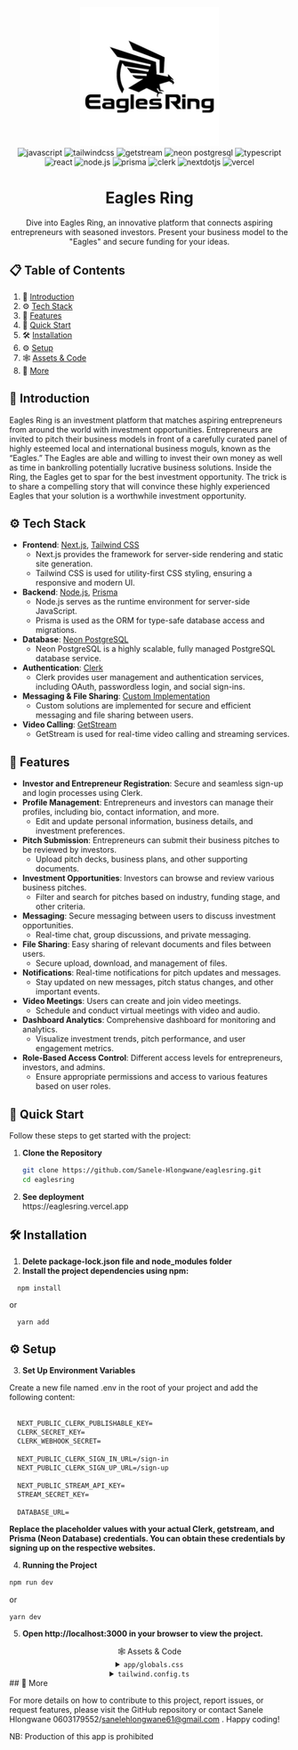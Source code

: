 <div align="center" backgroundColor='red'>
  <br />
     <a href="https://www.youtube.com/@TechInvaders-bv5kv" target="_blank">
     <img src="./public/EaglesRingLogo.png" alt="Project Banner" style="height: 250px;">
   </a>
  <br />

 <div>
    <img src="https://img.shields.io/badge/-JavaScript-black?style=for-the-badge&logoColor=white&logo=javascript&color=F7DF1E" alt="javascript" />
    <img src="https://img.shields.io/badge/-Tailwind_CSS-black?style=for-the-badge&logoColor=white&logo=tailwindcss&color=06B6D4" alt="tailwindcss" />
    <img src="https://img.shields.io/badge/-GetStream-black?style=for-the-badge&logoColor=white&logo=getstream&color=1E88E5" alt="getstream" />
    <img src="https://img.shields.io/badge/-Neon_PostgreSQL-black?style=for-the-badge&logoColor=white&logo=postgresql&color=4169E1" alt="neon postgresql" />
    <img src="https://img.shields.io/badge/-TypeScript-black?style=for-the-badge&logoColor=white&logo=typescript&color=3178C6" alt="typescript" />
    <img src="https://img.shields.io/badge/-React-black?style=for-the-badge&logoColor=white&logo=react&color=61DAFB" alt="react" />
    <img src="https://img.shields.io/badge/-Node.js-black?style=for-the-badge&logoColor=white&logo=node.js&color=339933" alt="node.js" />
    <img src="https://img.shields.io/badge/-Prisma-black?style=for-the-badge&logoColor=white&logo=prisma&color=2D3748" alt="prisma" />
    <img src="https://img.shields.io/badge/-Clerk-black?style=for-the-badge&logoColor=white&logo=clerk&color=3C3C3D" alt="clerk" />
    <img src="https://img.shields.io/badge/-Next_JS-black?style=for-the-badge&logoColor=white&logo=nextdotjs&color=000000" alt="nextdotjs" />
    <img src="https://img.shields.io/badge/-Vercel-black?style=for-the-badge&logoColor=white&logo=vercel&color=000000" alt="vercel" />
</div>



  <h1 align="center">Eagles Ring</h1>

   <div align="center">
     Dive into Eagles Ring, an innovative platform that connects aspiring entrepreneurs with seasoned investors. Present your business model to the "Eagles" and secure funding for your ideas.
    </div>
</div>

## 📋 <a name="table">Table of Contents</a>

1. 🤖 [Introduction](#introduction)
2. ⚙️ [Tech Stack](#tech-stack)
3. 🔋 [Features](#features)
4. 🤸 [Quick Start](#quick-start)
5. 🛠️ [Installation](#installation)
6. ⚙️ [Setup](#setup)
7. 🕸️ [Assets & Code](#assets-and-code)
8. 🚀 [More](#more)


## <a name="introduction">🤖 Introduction</a>

Eagles Ring is an investment platform that matches aspiring entrepreneurs from around the world with investment opportunities. Entrepreneurs are invited to pitch their business models in front of a carefully curated panel of highly esteemed local and international business moguls, known as the “Eagles.” The Eagles are able and willing to invest their own money as well as time in bankrolling potentially lucrative business solutions. Inside the Ring, the Eagles get to spar for the best investment opportunity. The trick is to share a compelling story that will convince these highly experienced Eagles that your solution is a worthwhile investment opportunity.

## <a name="tech-stack">⚙️ Tech Stack</a>

- **Frontend**: [Next.js](https://nextjs.org/), [Tailwind CSS](https://tailwindcss.com/)
  - Next.js provides the framework for server-side rendering and static site generation.
  - Tailwind CSS is used for utility-first CSS styling, ensuring a responsive and modern UI.
- **Backend**: [Node.js](https://nodejs.org/), [Prisma](https://www.prisma.io/)
  - Node.js serves as the runtime environment for server-side JavaScript.
  - Prisma is used as the ORM for type-safe database access and migrations.
- **Database**: [Neon PostgreSQL](https://neon.tech/)
  - Neon PostgreSQL is a highly scalable, fully managed PostgreSQL database service.
- **Authentication**: [Clerk](https://clerk.dev/)
  - Clerk provides user management and authentication services, including OAuth, passwordless login, and social sign-ins.
- **Messaging & File Sharing**: [Custom Implementation](#custom-implementation)
  - Custom solutions are implemented for secure and efficient messaging and file sharing between users.
- **Video Calling**: [GetStream](https://getstream.io/)
  - GetStream is used for real-time video calling and streaming services.

## <a name="features">🔋 Features</a>

- **Investor and Entrepreneur Registration**: Secure and seamless sign-up and login processes using Clerk.
- **Profile Management**: Entrepreneurs and investors can manage their profiles, including bio, contact information, and more.
  - Edit and update personal information, business details, and investment preferences.
- **Pitch Submission**: Entrepreneurs can submit their business pitches to be reviewed by investors.
  - Upload pitch decks, business plans, and other supporting documents.
- **Investment Opportunities**: Investors can browse and review various business pitches.
  - Filter and search for pitches based on industry, funding stage, and other criteria.
- **Messaging**: Secure messaging between users to discuss investment opportunities.
  - Real-time chat, group discussions, and private messaging.
- **File Sharing**: Easy sharing of relevant documents and files between users.
  - Secure upload, download, and management of files.
- **Notifications**: Real-time notifications for pitch updates and messages.
  - Stay updated on new messages, pitch status changes, and other important events.
- **Video Meetings**: Users can create and join video meetings.
  - Schedule and conduct virtual meetings with video and audio.
- **Dashboard Analytics**: Comprehensive dashboard for monitoring and analytics.
  - Visualize investment trends, pitch performance, and user engagement metrics.
- **Role-Based Access Control**: Different access levels for entrepreneurs, investors, and admins.
  - Ensure appropriate permissions and access to various features based on user roles.


## <a name="quick-start">🤸 Quick Start</a>

Follow these steps to get started with the project:

1. **Clone the Repository**
   ```bash
   git clone https://github.com/Sanele-Hlongwane/eaglesring.git
   cd eaglesring

2. **See deployment**
   <div><link>https://eaglesring.vercel.app</link></div>
  
## <a name="install">🛠️ Installation</a>
1. **Delete package-lock.json file and node_modules folder**
2. **Install the project dependencies using npm:**
  ```
    npm install
  ```
or
  ```
    yarn add
  ```
## <a name="setup">⚙️ Setup</a>
3. **Set Up Environment Variables**

Create a new file named .env in the root of your project and add the following content:
```
  
  NEXT_PUBLIC_CLERK_PUBLISHABLE_KEY=
  CLERK_SECRET_KEY=
  CLERK_WEBHOOK_SECRET=

  NEXT_PUBLIC_CLERK_SIGN_IN_URL=/sign-in
  NEXT_PUBLIC_CLERK_SIGN_UP_URL=/sign-up
  
  NEXT_PUBLIC_STREAM_API_KEY=
  STREAM_SECRET_KEY=
  
  DATABASE_URL=
```
**Replace the placeholder values with your actual Clerk, getstream, and Prisma (Neon Database) credentials. You can obtain these credentials by signing up on the respective websites.**

4. **Running the Project**
```bash
npm run dev 
```
or
  ```
  yarn dev
  ```
5. **Open http://localhost:3000 in your browser to view the project.**
 <div align="center">
<a name="snippets">🕸️ Assets & Code</a>
<details>
<summary><code>app/globals.css</code></summary>

@tailwind base;
@tailwind components;
@tailwind utilities;

* {
  margin: 0;
  padding: 0;
  box-sizing: border-box;
}
</details>
<details>
<summary><code>tailwind.config.ts</code></summary>
import type { Config } from 'tailwindcss';

const config = {
  darkMode: ['class'],
  content: [
    './pages/**/*.{js,ts,jsx,tsx}',
    './components/**/*.{js,ts,jsx,tsx}',
  ],
  theme: {
    extend: {},
  },
  plugins: [],
};

export default config;
</div>
## <a name="more">🚀 More</a>

For more details on how to contribute to this project, report issues, or request features, please visit the GitHub repository or contact Sanele Hlongwane 0603179552/sanelehlongwane61@gmail.com .
Happy coding!

NB: Production of this app is prohibited
